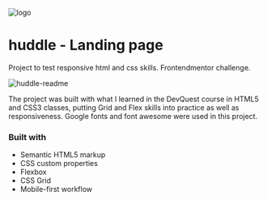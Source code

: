 ![logo](https://user-images.githubusercontent.com/47544994/218347712-060c9a35-da84-4504-808d-786fee69bf7e.svg)
# huddle - Landing page
Project to test responsive html and css skills.
Frontendmentor challenge.

![huddle-readme](https://user-images.githubusercontent.com/47544994/218347971-bafc444b-c42d-4af7-839a-30b95b9344d2.gif)


The project was built with what I learned in the DevQuest course in HTML5 and CSS3 classes, putting Grid and Flex skills into practice as well as responsiveness. 
Google fonts and font awesome were used in this project.



### Built with

- Semantic HTML5 markup
- CSS custom properties
- Flexbox
- CSS Grid
- Mobile-first workflow

